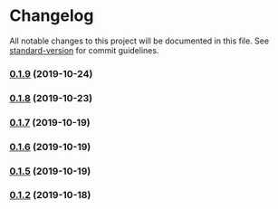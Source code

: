 # Changelog

All notable changes to this project will be documented in this file. See [standard-version](https://github.com/conventional-changelog/standard-version) for commit guidelines.

### [0.1.9](https://github.com/yaplas/subscribe-me/compare/v0.1.8...v0.1.9) (2019-10-24)



### [0.1.8](https://github.com/yaplas/subscribe-me/compare/v0.1.7...v0.1.8) (2019-10-23)



### [0.1.7](https://github.com/yaplas/subscribe-me/compare/v0.1.6...v0.1.7) (2019-10-19)



### [0.1.6](https://github.com/yaplas/subscribe-me/compare/v0.1.5...v0.1.6) (2019-10-19)



### [0.1.5](https://github.com/yaplas/subscribe-me/compare/v0.1.4...v0.1.5) (2019-10-19)



### [0.1.2](https://github.com/yaplas/subscribe-me/compare/v0.1.1...v0.1.2) (2019-10-18)
